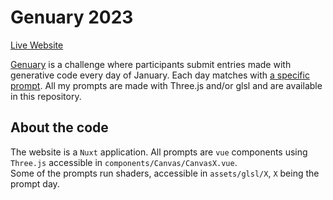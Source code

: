 # Genuary 2023

[Live Website](https://lorismat-genuary2023.vercel.app/)  


[Genuary]() is a challenge where participants submit entries made with generative code every day of January. Each day matches with [a specific prompt]().
All my prompts are made with Three.js and/or glsl and are available in this repository.

## About the code

The website is a `Nuxt` application. All prompts are `vue` components using `Three.js` accessible in `components/Canvas/CanvasX.vue`.  
Some of the prompts run shaders, accessible in `assets/glsl/X`, `X` being the prompt day. 
